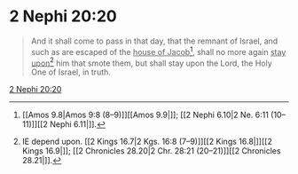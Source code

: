 # 2 Nephi 20:20

> And it shall come to pass in that day, that the remnant of Israel, and such as are escaped of the <u>house of Jacob</u>[^a], shall no more again <u>stay upon</u>[^b] him that smote them, but shall stay upon the Lord, the Holy One of Israel, in truth.

[2 Nephi 20:20](https://www.churchofjesuschrist.org/study/scriptures/bofm/2-ne/20?lang=eng&id=p20#p20)


[^a]: [[Amos 9.8|Amos 9:8 (8–9)]][[Amos 9.9|]]; [[2 Nephi 6.10|2 Ne. 6:11 (10–11)]][[2 Nephi 6.11|]].  
[^b]: IE depend upon. [[2 Kings 16.7|2 Kgs. 16:8 (7–9)]][[2 Kings 16.8|]][[2 Kings 16.9|]]; [[2 Chronicles 28.20|2 Chr. 28:21 (20–21)]][[2 Chronicles 28.21|]].  

